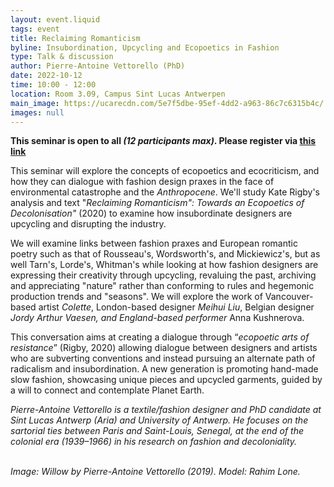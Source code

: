 ```yaml
---
layout: event.liquid
tags: event
title: Reclaiming Romanticism
byline: Insubordination, Upcycling and Ecopoetics in Fashion
type: Talk & discussion
author: Pierre-Antoine Vettorello (PhD)
date: 2022-10-12
time: 10:00 - 12:00
location: Room 3.09, Campus Sint Lucas Antwerpen
main_image: https://ucarecdn.com/5e7f5dbe-95ef-4dd2-a963-86c7c6315b4c/
images: null
---
```

**This seminar is open to all *(12 participants max)*. Please register via [this link](https://docs.google.com/forms/d/e/1FAIpQLSctIBW55-CxziTAYtFJz1gbGmsV1BpuVE-byDpfeMgziZqarA/viewform?usp=sf_link)**

This seminar will explore the concepts of ecopoetics and ecocriticism, and how they can dialogue with fashion design praxes in the face of environmental catastrophe and the *Anthropocene*. We'll study Kate Rigby's analysis and text "*Reclaiming Romanticism": Towards an Ecopoetics of Decolonisation"* (2020) to examine how insubordinate designers are upcycling and disrupting the industry. 

We will examine links between fashion praxes and European romantic poetry such as that of Rousseau's, Wordsworth's, and Mickiewicz's, but as well Tarn's, Lorde's, Whitman's while looking at how fashion designers are expressing their creativity through upcycling, revaluing the past, archiving and appreciating "nature" rather than conforming to rules and hegemonic production trends and "seasons". We will explore the work of Vancouver-based artist *Colette*, London-based designer *Meihui Liu*, Belgian designer *Jordy Arthur Vaesen, and England-based performer* Anna Kushnerova.

This conversation aims at creating a dialogue through “*ecopoetic arts of resistance*” (Rigby, 2020) allowing dialogue between designers and artists who are subverting conventions and instead pursuing an alternate path of radicalism and insubordination. A new generation is promoting hand-made slow fashion, showcasing unique pieces and upcycled garments, guided by a will to connect and contemplate Planet Earth.

*Pierre-Antoine Vettorello is a textile/fashion designer and PhD candidate at Sint Lucas Antwerp (Aria) and University of Antwerp. He focuses on the sartorial ties between Paris and Saint-Louis, Senegal, at the end of the colonial era (1939–1966) in his research on fashion and decoloniality.*

\
*Image: Willow by Pierre-Antoine Vettorello (2019). Model: Rahim Lone.*